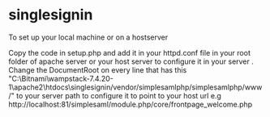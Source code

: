 # singlesignin
To set up your local machine or on a hostserver

Copy the  code in setup.php and add it in your  httpd.conf file in your root folder of apache server or your host server to configure it in your server .
Change the DocumentRoot on every line that has this "C:\Bitnami\wampstack-7.4.20-1\apache2\htdocs\singlesignin/vendor/simplesamlphp/simplesamlphp/www/"  to your server path to configure it to point to your host url e.g http://localhost:81/simplesaml/module.php/core/frontpage_welcome.php
